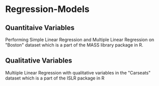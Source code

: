 # Regression-Models

## Quantitaive Variables

Performing Simple Linear Regression and Multiple Linear Regression on "Boston" dataset which is a part of the MASS library package in R.

## Qualitative Variables

Multiiple Linear Regression with qualitative variables in the "Carseats" dataset which is a part of the ISLR package in R
